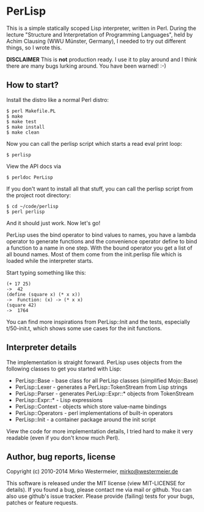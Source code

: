 PerLisp
=======

This is a simple statically scoped Lisp interpreter, written in Perl. During
the lecture "Structure and Interpretation of Programming Languages", held by
Achim Clausing (WWU Münster, Germany), I needed to try out different things,
so I wrote this.

**DISCLAIMER** This is **not** production ready. I use it to play around and
I think there are many bugs lurking around. You have been warned! :-)

How to start?
-------------

Install the distro like a normal Perl distro:

    $ perl Makefile.PL
    $ make
    $ make test
    $ make install
    $ make clean

Now you can call the perlisp script which starts a read eval print loop:

    $ perlisp

View the API docs via

    $ perldoc PerLisp

If you don't want to install all that stuff, you can call the perlisp script
from the project root directory:

    $ cd ~/code/perlisp
    $ perl perlisp

And it should just work. Now let's go!

PerLisp uses the bind operator to bind values to names, you have a lambda
operator to generate functions and the convenience operator define to bind a
function to a name in one step. With the bound operator you get a list of all
bound names. Most of them come from the init.perlisp file which is loaded while
the interpreter starts.

Start typing something like this:

    (+ 17 25)
    ->  42
    (define (square x) (* x x))
    ->  Function: (x) -> (* x x)
    (square 42)
    ->  1764

You can find more inspirations from PerLisp::Init and the tests, especially
t/50-init.t, which shows some use cases for the init functions.

Interpreter details
-------------------

The implementation is straight forward. PerLisp uses objects from the following
classes to get you started with Lisp:

* PerLisp::Base - base class for all PerLisp classes (simplified Mojo::Base)
* PerLisp::Lexer - generates a PerLisp::TokenStream from Lisp strings
* PerLisp::Parser - generates PerLixp::Expr::* objects from TokenStream
* PerLisp::Expr::* - Lisp expressions
* PerLisp::Context - objects which store value-name bindings
* PerLisp::Operators - perl implementations of built-in operators
* PerLisp::Init - a container package around the init script

View the code for more implementation details, I tried hard to make it very
readable (even if you don't know much Perl).

Author, bug reports, license
----------------------------

Copyright (c) 2010-2014 Mirko Westermeier, <mirko@westermeier.de>

This software is released under the MIT license (view MIT-LICENSE for details).
If you found a bug, please contact me via mail or github. You can also use
github's issue tracker. Please provide (failing) tests for your bugs, patches
or feature requests.
